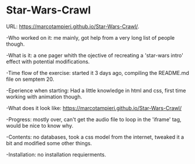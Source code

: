 # Star-Wars-Crawl

URL: https://marcotampieri.github.io/Star-Wars-Crawl/. 

-Who worked on it: me mainly, got help from a very long list of people though.

-What is it: a one pager whith the ojective of  recreating a 'star-wars intro' effect with potential modifications.

-Time flow of the exercise: started it 3 days ago, compiling the README.md file on semptem 20.

-Eperience when starting: Had a little knowledge in html and css, first time working with animation though.

-What does it look like: https://marcotampieri.github.io/Star-Wars-Crawl/

-Progress: mostly over, can't get the audio file to loop in the
 'iframe' tag,  would be nice to know why.

-Contents: no databases, took a css model from the internet, tweaked it a bit and modified some other things.

-Installation: no installation requierments.

